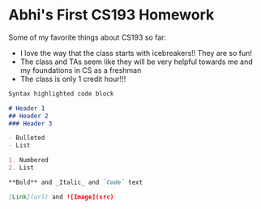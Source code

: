 # Abhi's First CS193 Homework

Some of my favorite things about CS193 so far:
- I love the way that the class starts with icebreakers!! They are so fun!
- The class and TAs seem like they will be very helpful towards me and my foundations in CS as a freshman
- The class is only 1 credit hour!!!

```markdown
Syntax highlighted code block

# Header 1
## Header 2
### Header 3

- Bulleted
- List

1. Numbered
2. List

**Bold** and _Italic_ and `Code` text

[Link](url) and ![Image](src)
```

